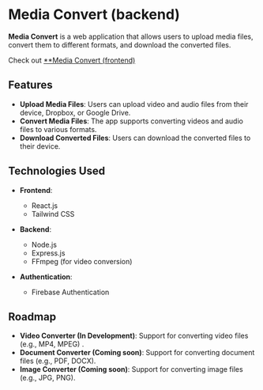 # Media Convert (backend)

**Media Convert** is a web application that allows users to upload media files, convert them to different formats, and download the converted files.

Check out [**Media Convert (frontend)](https://github.com/Temidayo32/media-convert-client)

## Features

- **Upload Media Files**: Users can upload video and audio files from their device, Dropbox, or Google Drive.
- **Convert Media Files**: The app supports converting videos and audio files to various formats.
- **Download Converted Files**: Users can download the converted files to their device.

## Technologies Used

- **Frontend**:
  - React.js
  - Tailwind CSS

- **Backend**:
  - Node.js
  - Express.js
  - FFmpeg (for video conversion)

- **Authentication**:
  - Firebase Authentication

## Roadmap

- **Video Converter (In Development)**: Support for converting video files (e.g., MP4, MPEG) .
- **Document Converter (Coming soon)**: Support for converting document files (e.g., PDF, DOCX).
- **Image Converter (Coming soon)**: Support for converting image files (e.g., JPG, PNG).